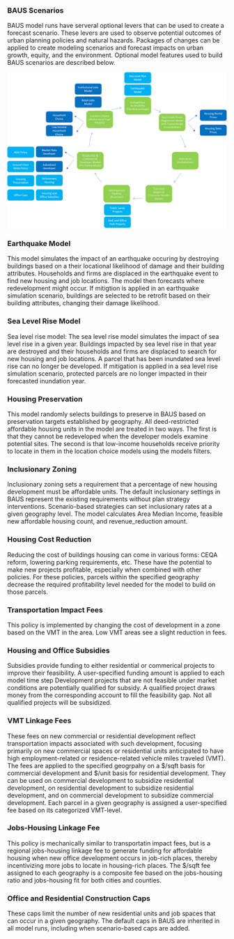 ###  BAUS Scenarios

BAUS model runs have serveral optional levers that can be used to create a forecast scenario. These levers are used to observe potential outcomes of urban planning policies and natural hazards. Packages of changes can be applied to create modeling scenarios and forecast impacts on urban growth, equity, and the environment. Optional model features used to build BAUS scenarios are described below.

![Alt text](BAUS-Scenario-Models.png)

### Earthquake Model
This model simulates the impact of an earthquake occuring by destroying buildings based on a their locational likelihood of damage and their building attributes. Households and firms are displaced in the earthquake event to find new housing and job locations. The model then forecasts where redevelopment might occur. If mitigtion is applied in an earthquake simulation scenario, buildings are selected to be retrofit based on their building attributes, changing their damage likelihood.

### Sea Level Rise Model
Sea level rise model: The sea level rise model simulates the impact of sea level rise in a given year. Buildings impacted by sea level rise in that year are destroyed and their households and firms are displaced to search for new housing and job locations. A parcel that has been inundated sea level rise can no longer be developed. If mitigation is applied in a sea level rise simulation scenario, protected parcels are no longer impacted in their forecasted inundation year.

### Housing Preservation
This model randomly selects buildings to preserve in BAUS based on preservation targets established by geography. All deed-restricted affordable housing units in the model are treated in two ways. The first is that they cannot be redeveloped when the developer models examine potential sites. The second is that low-income households receive priority to locate in them in the location choice models using the models filters.

### Inclusionary Zoning
Inclusionary zoning sets a requirement that a percentage of new housing development must be affordable units. The default inclusionary settings in BAUS represent the existing requirements without plan strategy interventions. Scenario-based strategies can set inclusionary rates at a given geography level. The model calculates Area Median Income, feasible new affordable housing count, and revenue_reduction amount.

### Housing Cost Reduction
Reducing the cost of buildings housing can come in various forms: CEQA reform, lowering parking requirements, etc. These have the potential to make new projects profitable, especially when combined with other policies. For these policies, parcels within the specified geography decrease the required profitability level needed for the model to build on those parcels.

### Transportation Impact Fees
This policy is implemented by changing the cost of development in a zone based on the VMT in the area. Low VMT areas see a slight reduction in fees.

### Housing and Office Subsidies
Subsidies provide funding to either residential or commerical projects to improve their feasibility. A user-specified funding amount is applied to each model time step Development projects that are not feasible under market conditions are potentially qualified for subsidy. A qualified project draws money from the corresponding account to fill the feasibility gap. Not all qualified projects will be subsidized. 

### VMT Linkage Fees
These fees on new commercial or residential development reflect transportation impacts associated with such development, focusing primarily on new commercial spaces or residential units anticipated to have high employment-related or residence-related vehicle miles traveled (VMT). The fees are applied to the specified geogrpahy on a $/sqft basis for commercial development and $/unit basis for residential development. They can be used on commercial development to subsidize residential development, on residential development to subsidize residential development, and on commercial development to subsidize commercial development. Each parcel in a given geography is assigned a user-specified fee based on its categorized VMT-level. 

### Jobs-Housing Linkage Fee
This policy is mechanically similar to transportatin impact fees, but is a regional jobs-housing linkage fee to generate funding for affordable housing when new office development occurs in job-rich places, thereby incentivizing more jobs to locate in housing-rich places. The $/sqft fee assigned to each geography is a composite fee based on the jobs-housing ratio and jobs-housing fit for both cities and counties. 

### Office and Residential Construction Caps
These caps limit the number of new residential units and job spaces that can occur in a given geography. The default caps in BAUS are inherited in all model runs, including when scenario-based caps are added.